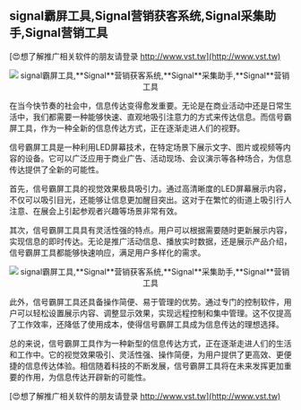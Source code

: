 ## **signal霸屏工具,**Signal**营销获客系统,**Signal**采集助手,**Signal**营销工具**

[😍想了解推广相关软件的朋友请登录 http://www.vst.tw](http://www.vst.tw)

 <center><img src="https://vst.tw/MP4/tuiguang/png/8.png" alt="signal霸屏工具,**Signal**营销获客系统,**Signal**采集助手,**Signal**营销工具"></center>

在当今快节奏的社会中，信息传达变得愈发重要。无论是在商业活动中还是日常生活中，我们都需要一种能够快速、直观地吸引注意力的方式来传达信息。而信号霸屏工具，作为一种全新的信息传达方式，正在逐渐走进人们的视野。

信号霸屏工具是一种利用LED屏幕技术，在特定场景下展示文字、图片或视频等内容的设备。它可以广泛应用于商业广告、活动现场、会议演示等各种场合，为信息传达提供了全新的可能性。

首先，信号霸屏工具的视觉效果极具吸引力。通过高清晰度的LED屏幕展示内容，不仅可以吸引目光，还能够让信息更加醒目突出。这对于在繁忙的街道上吸引行人注意、在展会上引起参观者兴趣等场景非常有效。

其次，信号霸屏工具具有灵活性强的特点。用户可以根据需要随时更新展示内容，实现信息的即时传达。无论是推广活动信息、播放实时数据，还是展示产品介绍，信号霸屏工具都能够快速响应，满足用户多样化的需求。

 <center><img src="https://vst.tw/MP4/tuiguang/png/8.png" alt="signal霸屏工具,**Signal**营销获客系统,**Signal**采集助手,**Signal**营销工具"></center>

此外，信号霸屏工具还具备操作简便、易于管理的优势。通过专门的控制软件，用户可以轻松设置展示内容、调整显示效果，实现远程控制和集中管理。这不仅提高了工作效率，还降低了使用成本，使得信号霸屏工具成为信息传达的理想选择。

总的来说，信号霸屏工具作为一种新型的信息传达方式，正在逐渐走进人们的生活和工作中。它的视觉效果吸引、灵活性强、操作简便，为用户提供了更高效、更便捷的信息传达体验。相信随着科技的不断发展，信号霸屏工具将在未来发挥更加重要的作用，为信息传达开辟新的可能性。

[😍想了解推广相关软件的朋友请登录 http://www.vst.tw](http://www.vst.tw)



